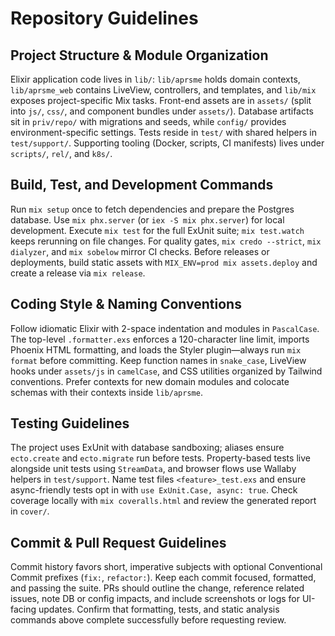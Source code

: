 # Repository Guidelines

## Project Structure & Module Organization
Elixir application code lives in `lib/`: `lib/aprsme` holds domain contexts, `lib/aprsme_web` contains LiveView, controllers, and templates, and `lib/mix` exposes project-specific Mix tasks. Front-end assets are in `assets/` (split into `js/`, `css/`, and component bundles under `assets/`). Database artifacts sit in `priv/repo/` with migrations and seeds, while `config/` provides environment-specific settings. Tests reside in `test/` with shared helpers in `test/support/`. Supporting tooling (Docker, scripts, CI manifests) lives under `scripts/`, `rel/`, and `k8s/`.

## Build, Test, and Development Commands
Run `mix setup` once to fetch dependencies and prepare the Postgres database. Use `mix phx.server` (or `iex -S mix phx.server`) for local development. Execute `mix test` for the full ExUnit suite; `mix test.watch` keeps rerunning on file changes. For quality gates, `mix credo --strict`, `mix dialyzer`, and `mix sobelow` mirror CI checks. Before releases or deployments, build static assets with `MIX_ENV=prod mix assets.deploy` and create a release via `mix release`.

## Coding Style & Naming Conventions
Follow idiomatic Elixir with 2-space indentation and modules in `PascalCase`. The top-level `.formatter.exs` enforces a 120-character line limit, imports Phoenix HTML formatting, and loads the Styler plugin—always run `mix format` before committing. Keep function names in `snake_case`, LiveView hooks under `assets/js` in `camelCase`, and CSS utilities organized by Tailwind conventions. Prefer contexts for new domain modules and colocate schemas with their contexts inside `lib/aprsme`.

## Testing Guidelines
The project uses ExUnit with database sandboxing; aliases ensure `ecto.create` and `ecto.migrate` run before tests. Property-based tests live alongside unit tests using `StreamData`, and browser flows use Wallaby helpers in `test/support`. Name test files `<feature>_test.exs` and ensure async-friendly tests opt in with `use ExUnit.Case, async: true`. Check coverage locally with `mix coveralls.html` and review the generated report in `cover/`.

## Commit & Pull Request Guidelines
Commit history favors short, imperative subjects with optional Conventional Commit prefixes (`fix:`, `refactor:`). Keep each commit focused, formatted, and passing the suite. PRs should outline the change, reference related issues, note DB or config impacts, and include screenshots or logs for UI-facing updates. Confirm that formatting, tests, and static analysis commands above complete successfully before requesting review.
